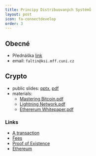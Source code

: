 ```yaml
---
title: Principy Distribuovaných Systémů
layout: post
icon: fa-connectdevelop
order: 3
---
```


## Obecné
- Přednáška [link](https://www.ksi.mff.cuni.cz/teaching/nswi035-web/)
- email: `faltin@ksi.mff.cuni.cz`

## Crypto
- public slides: [pptx](../../data/2022-23/ds/crypto_lec2.pptx), [pdf](../../data/2022-23/ds/crypto_lec2.pdf)
- materials:
    - [Mastering Bitcoin.pdf](../../data/2022-23/ds/Mastering%20Bitcoin.pdf)
    - [Lightning Network.pdf](../../data/2022-23/ds/Lightning%20Network.pdf)
    - [Ethererum Whitepaper.pdf](../../data/2022-23/ds/Ethereum_Whitepaper_-_Buterin_2014.pdf)

### Links
- [A transaction](https://www.blockchain.com/btc/tx/7957a35fe64f80d234d76d83a2a8f1a0d8149a41d81de548f0a65a8a999f6f18)
- [Fees](https://bitcoinfees.earn.com)
- [Proof of Existence](https://proofofexistence.com/)
- [Ethereum](https://ethereum.org/en/developers/docs/)